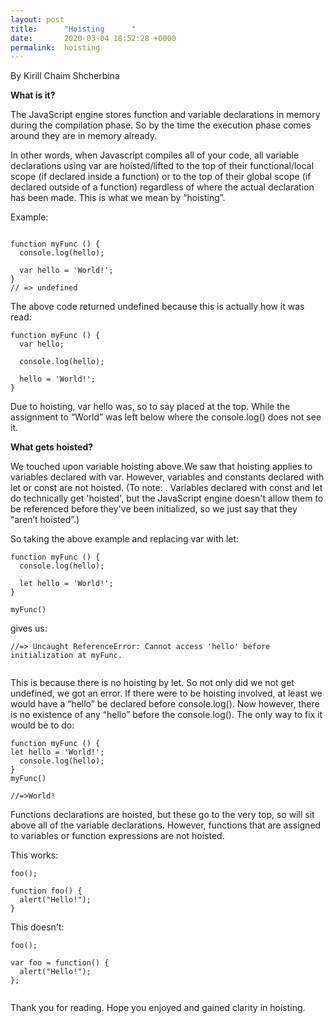 ```yaml
---
layout: post
title:      "Hoisting      "
date:       2020-03-04 18:52:28 +0000
permalink:  hoisting
---
```


By Kirill Chaim Shcherbina

**What is it?**

The JavaScript engine stores function and variable declarations in memory during the compilation phase. So by the time the execution phase comes around they are in memory already. 

In other words, when Javascript compiles all of your code, all variable declarations using var are hoisted/lifted to the top of their functional/local scope (if declared inside a function) or to the top of their global scope (if declared outside of a function) regardless of where the actual declaration has been made. This is what we mean by “hoisting”.

Example:

```

function myFunc () {
  console.log(hello);
 
  var hello = 'World!';
}
// => undefined

```

The above code returned undefined because this is actually how it was read:

```
function myFunc () {
  var hello;
 
  console.log(hello);
 
  hello = 'World!';
}

```

Due to hoisting, var hello was, so to say placed at the top. While the assignment to “World” was left below where the console.log() does not see it.



**What gets hoisted?**


We touched upon variable hoisting above.We saw that hoisting applies to variables declared with var. However, variables and constants declared with let or const are not hoisted. (To note: . Variables declared with const and let do technically get 'hoisted', but the JavaScript engine doesn't allow them to be referenced before they've been initialized, so we just say that they “aren’t hoisted”.)


So taking the above example and replacing var with let:

```
function myFunc () {
  console.log(hello);
 
  let hello = 'World!';
}

myFunc()
```

gives us:


```
//=> Uncaught ReferenceError: Cannot access 'hello' before initialization at myFunc. 
   
```
 
This is because there is no hoisting by let. So not only did we not get undefined, we got an error. If there were to be hoisting involved, at least we would have a “hello” be declared before console.log(). Now however, there is no existence of any “hello” before the console.log(). The only way to fix it would be to do:

```
function myFunc () {
let hello = 'World!';
  console.log(hello);
}
myFunc()

//=>World!

```



Functions declarations are hoisted, but these go to the very top, so will sit above all of the variable declarations. However, functions that are assigned to variables or function expressions are not hoisted. 

This works:

```
foo();

function foo() {
  alert("Hello!");
}

```

This doesn't:

```
foo();

var foo = function() {
  alert("Hello!");
};


```


Thank you for reading. Hope you enjoyed and gained clarity in hoisting.

